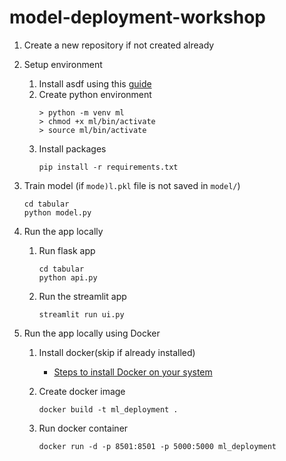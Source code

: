 # model-deployment-workshop

1. Create a new repository if not created already

2. Setup environment
    1. Install asdf using this [guide](https://asdf-vm.com/guide/getting-started.html)
    2. Create python environment
        ```
        > python -m venv ml
        > chmod +x ml/bin/activate
        > source ml/bin/activate
        ```
    3. Install packages
        ```
        pip install -r requirements.txt
        ```

3. Train model (if `mode)l.pkl` file is not saved in `model/`)
    ```
    cd tabular
    python model.py
    ```


4. Run the app locally
    1. Run flask app
        ```
        cd tabular
        python api.py
        ```
    2. Run the streamlit app
        ```
        streamlit run ui.py
        ```

5. Run the app locally using Docker
    1. Install docker(skip if already installed)
        - [Steps to install Docker on your system](https://docs.docker.com/engine/install/ubuntu/)
        
    1. Create docker image
        ```
        docker build -t ml_deployment .
        ```
    2. Run docker container
        ```
        docker run -d -p 8501:8501 -p 5000:5000 ml_deployment
        ```
